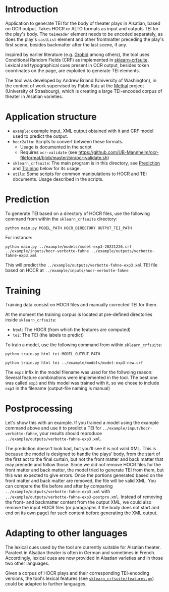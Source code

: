 # Introduction

Application to generate TEI for the body of theater plays in Alsatian, based on OCR output. Takes HOCR or ALTO formats as input and outputs TEI for the play's body. The `teiHeader` element needs to be encoded separately, as does the play's `castList` element and other frontmatter preceding the play's first scene, besides backmatter after the last scene, if any.   

Inspired by earlier literature (e.g. [Grobid](https://grobid.readthedocs.io/en/latest/Introduction/) among others), the tool uses Conditional Random Fields (CRF) as implemented in [sklearn-crfsuite](https://github.com/TeamHG-Memex/sklearn-crfsuite). Lexical and typographical cues present in OCR output, besides token coordinates on the page, are exploited to generate TEI elements.  

The tool was developed by Andrew Briand (University of Washington), in the context of work supervised by Pablo Ruiz at the [Methal](https://methal.pages.unistra.fr) project (University of Strasbourg), which is creating a large TEI-encoded corpus of theater in Alsatian varieties.

# Application structure

- `example`: example input, XML output obtained with it and CRF model used to predict the output.
- `hocr2alto`: Scripts to convert between these formats.
    - Usage is documented in the script
    - Requires `ocr-validate` (see https://github.com/UB-Mannheim/ocr-fileformat/blob/master/bin/ocr-validate.sh)
- `sklearn_crfsuite`: The main program is in this directory, see [Prediction](#prediction) and [Training](#training) below for its usage.
- `utils`: Some scripts for common manipulations to HOCR and TEI documents. Usage described in the scripts.

<a name="prediction"></a>
# Prediction

To generate TEI based on a directory of HOCR files, use the following command from within the `sklearn_crfsuite` directory:

```
python main.py MODEL_PATH HOCR_DIRECTORY OUTPUT_TEI_PATH
```

For instance:

```
python main.py ../example/models/model-exp3-20221226.crf ../example/inputs/hocr-verbotte-fahne ../example/outputs/verbotte-fahne-exp3.xml
```

This will predict the `../example/outputs/verbotte-fahne-exp3.xml` TEI file based on HOCR at `../example/inputs/hocr-verbotte-fahne`

<a name="training"></a>

# Training

Training data consist on HOCR files and manually corrected TEI for them.

At the moment the training corpus is located at pre-defined directories inside `sklearn_crfsuite`:

- `html`: The HOCR (from which the features are computed)
- `tei`: The TEI (the labels to predict)

To train a model, use the following command from within `sklearn_crfsuite`:

```
python train.py html tei MODEL_OUTPUT_PATH
```

```
python train.py html tei ../example/models/model-exp3-new.crf
```

The `exp3` infix in the model filename was used for the follwoing reason: Several feature combinations were implemented in the tool. The best one was called `exp3` and this model was trained with it, so we chose to include `exp3` in the filename (output-file naming is manual)

# Postprocessing

Let's show this with an example. If you trained a model using the example command above and use it to predict a TEI for `../example/input/hocr-verbotte-fahne`, your results should reproduce `../example/outputs/verbotte-fahne-exp3.xml`.

The prediction doesn't look bad, but you'll see it is not valid XML. This is because the model is designed to handle the plays' body, from the start of the first act to the final curtain, but not the front matter and back matter that may precede and follow those. Since we did not remove HOCR files for the front matter and back matter, the model tried to generate TEI from them, but this was expected to give errors. Once the portions generated based on the front matter and back matter are removed, the file will be valid XML. You can compare the file before and after by comparing `../example/outputs/verbotte-fahne-exp3.xml` with `../example/outputs/verbotte-fahne-exp3-postpro.xml`. Instead of removing the front- and backmatter content from the output XML, we could also remove the input HOCR files (or paragraphs if the body does not start and end on its own page) for such content before generating the XML output.

# Adapting to other languages

The lexical cues used by the tool are currently suitable for Alsatian theater. Paratext in Alsatian theater is often in German and sometimes in French. Accordingly, lexical cues are now provided in Alsatian varieties and in those two other languages. 

Given a corpus of HOCR plays and their corresponding TEI-encoding versions, the tool's lexical features (see [`sklearn_crfsuite/features.py`](./sklearn_crfsuite/features.py)) could be adapted to further languages.

